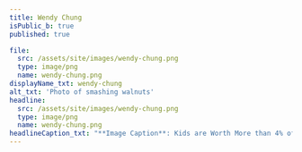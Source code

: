 ```yaml
---
title: Wendy Chung
isPublic_b: true
published: true

file:
  src: /assets/site/images/wendy-chung.png
  type: image/png
  name: wendy-chung.png
displayName_txt: wendy-chung
alt_txt: 'Photo of smashing walnuts'
headline:
  src: /assets/site/images/wendy-chung.png
  type: image/png
  name: wendy-chung.png
headlineCaption_txt: "**Image Caption**: Kids are Worth More than 4% of Research Funding. Gabriella Miller (2003 - 2013) talks about the lack of funding for childhood cancer research."
---
```

